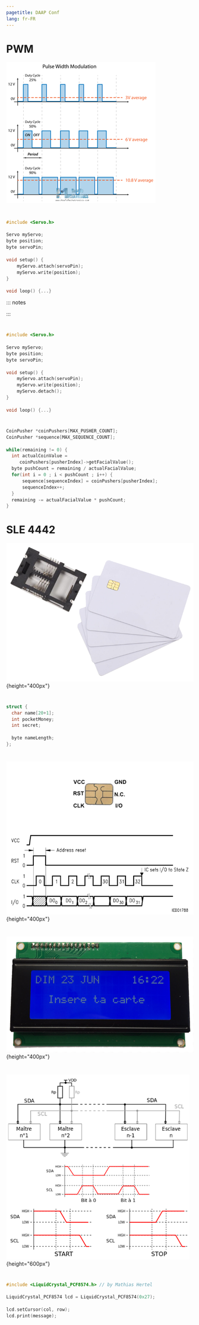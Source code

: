 ```yaml
---
pagetitle: DAAP Conf
lang: fr-FR
---
```


# PWM
![](assets/img/PWM.png)

# <!-- Contrôler le servo -->
```c++
#include <Servo.h>

Servo myServo;
byte position;
byte servoPin;

void setup() {
    myServo.attach(servoPin);
    myServo.write(position);
}

void loop() {...}
```

::: notes

:::

# <!-- Detach -->
```c++
#include <Servo.h>

Servo myServo;
byte position;
byte servoPin;

void setup() {
    myServo.attach(servoPin);
    myServo.write(position);
    myServo.detach();
}

void loop() {...}
```

# <!-- Séquenceur -->
```cpp
CoinPusher *coinPushers[MAX_PUSHER_COUNT];
CoinPusher *sequence[MAX_SEQUENCE_COUNT];

while(remaining != 0) {
  int actualCoinValue = 
     coinPushers[pusherIndex]->getFacialValue();
  byte pushCount = remaining / actualFacialValue;
  for(int i = 0 ; i < pushCount ; i++) {
      sequence[sequenceIndex] = coinPushers[pusherIndex];
      sequenceIndex++;
  }
  remaining -= actualFacialValue * pushCount;
}

```

<!-- Discours -->
#

<!-- SLE 4442 -->
# SLE 4442
![](assets/img/carte+connecteur.png){height="400px"}


<!-- Structure carte -->
# 
```cpp
struct {
  char name[20+1];
  int pocketMoney;
  int secret;

  byte nameLength;
};
```

<!-- Discours trouver la librairie SClib-->
# 

<!-- Protocole SLE4442 -->
#
![](assets/img/protocole2.png){height="400px"}

<!-- Présentation de L'écran LCD -->
#
![](assets/img/LCD.png){height="400px"}

<!-- Introduction au protocole I2C -->
#
![](assets/img/I2C.png){height="600px"}


<!-- Librairie LCD -->
#
```cpp
#include <LiquidCrystal_PCF8574.h> // by Mathias Hertel

LiquidCrystal_PCF8574 lcd = LiquidCrystal_PCF8574(0x27);

lcd.setCursor(col, row);
lcd.print(message);
```
<!-- Librairie LCD -->